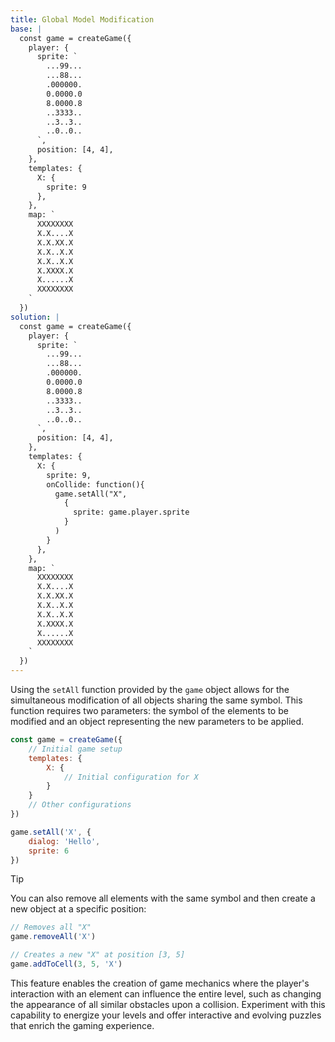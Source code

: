```yaml
---
title: Global Model Modification
base: |
  const game = createGame({
    player: {
      sprite: `
        ...99...
        ...88...
        .000000.
        0.0000.0
        8.0000.8
        ..3333..
        ..3..3..
        ..0..0..
      `,
      position: [4, 4],
    },
    templates: {
      X: {
        sprite: 9
      },
    },
    map: `
      XXXXXXXX
      X.X....X
      X.X.XX.X
      X.X..X.X
      X.X..X.X
      X.XXXX.X
      X......X
      XXXXXXXX
    `
  })
solution: |
  const game = createGame({
    player: {
      sprite: `
        ...99...
        ...88...
        .000000.
        0.0000.0
        8.0000.8
        ..3333..
        ..3..3..
        ..0..0..
      `,
      position: [4, 4],
    },
    templates: {
      X: {
        sprite: 9,
        onCollide: function(){
          game.setAll("X", 
            {
              sprite: game.player.sprite
            }
          )
        }
      },
    },
    map: `
      XXXXXXXX
      X.X....X
      X.X.XX.X
      X.X..X.X
      X.X..X.X
      X.XXXX.X
      X......X
      XXXXXXXX
    `
  })
---
```


Using the `setAll` function provided by the `game` object allows for the simultaneous modification of all objects sharing the same symbol. This function requires two parameters: the symbol of the elements to be modified and an object representing the new parameters to be applied.

```js
const game = createGame({
	// Initial game setup
	templates: {
		X: {
			// Initial configuration for X
		}
	}
	// Other configurations
})

game.setAll('X', {
	dialog: 'Hello',
	sprite: 6
})
```

> [!TIP]
> You can also remove all elements with the same symbol and then create a new object at a specific position:
>
> ```js
> // Removes all "X"
> game.removeAll('X')
>
> // Creates a new "X" at position [3, 5]
> game.addToCell(3, 5, 'X')
> ```

This feature enables the creation of game mechanics where the player's interaction with an element can influence the entire level, such as changing the appearance of all similar obstacles upon a collision. Experiment with this capability to energize your levels and offer interactive and evolving puzzles that enrich the gaming experience.
